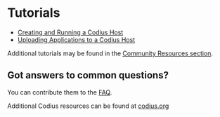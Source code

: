 # Tutorials

* [Creating and Running a Codius Host](https://github.com/codius/codius-wiki/wiki/HostTutorial)
* [Uploading Applications to a Codius Host](https://medium.com/codius/running-a-simple-react-app-on-the-codius-smart-contract-platform-7ddefce8cb06)

Additional tutorials may be found in the [Community Resources section](https://github.com/codius/codius-wiki/wiki/Community-Resources).

## Got answers to common questions?
You can contribute them to the [FAQ](https://github.com/codius/codius-wiki/wiki/FAQ).

Additional Codius resources can be found at [codius.org](https://codius.org/docs/)
